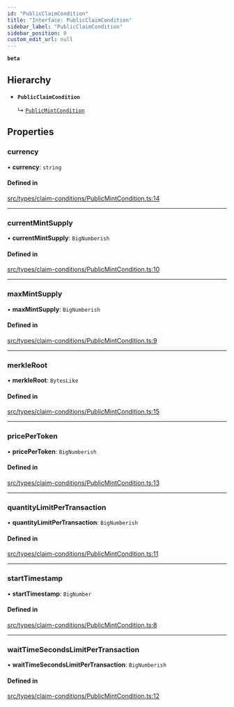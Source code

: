 ```yaml
---
id: "PublicClaimCondition"
title: "Interface: PublicClaimCondition"
sidebar_label: "PublicClaimCondition"
sidebar_position: 0
custom_edit_url: null
---
```


**`beta`**

## Hierarchy

- **`PublicClaimCondition`**

  ↳ [`PublicMintCondition`](PublicMintCondition)

## Properties

### currency

• **currency**: `string`

#### Defined in

[src/types/claim-conditions/PublicMintCondition.ts:14](https://github.com/PrasoonPratham/nftlabs-sdk-ts/blob/3077f6d/src/types/claim-conditions/PublicMintCondition.ts#L14)

___

### currentMintSupply

• **currentMintSupply**: `BigNumberish`

#### Defined in

[src/types/claim-conditions/PublicMintCondition.ts:10](https://github.com/PrasoonPratham/nftlabs-sdk-ts/blob/3077f6d/src/types/claim-conditions/PublicMintCondition.ts#L10)

___

### maxMintSupply

• **maxMintSupply**: `BigNumberish`

#### Defined in

[src/types/claim-conditions/PublicMintCondition.ts:9](https://github.com/PrasoonPratham/nftlabs-sdk-ts/blob/3077f6d/src/types/claim-conditions/PublicMintCondition.ts#L9)

___

### merkleRoot

• **merkleRoot**: `BytesLike`

#### Defined in

[src/types/claim-conditions/PublicMintCondition.ts:15](https://github.com/PrasoonPratham/nftlabs-sdk-ts/blob/3077f6d/src/types/claim-conditions/PublicMintCondition.ts#L15)

___

### pricePerToken

• **pricePerToken**: `BigNumberish`

#### Defined in

[src/types/claim-conditions/PublicMintCondition.ts:13](https://github.com/PrasoonPratham/nftlabs-sdk-ts/blob/3077f6d/src/types/claim-conditions/PublicMintCondition.ts#L13)

___

### quantityLimitPerTransaction

• **quantityLimitPerTransaction**: `BigNumberish`

#### Defined in

[src/types/claim-conditions/PublicMintCondition.ts:11](https://github.com/PrasoonPratham/nftlabs-sdk-ts/blob/3077f6d/src/types/claim-conditions/PublicMintCondition.ts#L11)

___

### startTimestamp

• **startTimestamp**: `BigNumber`

#### Defined in

[src/types/claim-conditions/PublicMintCondition.ts:8](https://github.com/PrasoonPratham/nftlabs-sdk-ts/blob/3077f6d/src/types/claim-conditions/PublicMintCondition.ts#L8)

___

### waitTimeSecondsLimitPerTransaction

• **waitTimeSecondsLimitPerTransaction**: `BigNumberish`

#### Defined in

[src/types/claim-conditions/PublicMintCondition.ts:12](https://github.com/PrasoonPratham/nftlabs-sdk-ts/blob/3077f6d/src/types/claim-conditions/PublicMintCondition.ts#L12)
